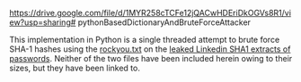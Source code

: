 https://drive.google.com/file/d/1MYR258cTCFe12jQACwHDEriDkOGVs8R1/view?usp=sharing# pythonBasedDictionaryAndBruteForceAttacker 

This implementation in Python is a single threaded attempt to brute force SHA-1 hashes using the [rockyou.txt](https://drive.google.com/file/d/1MYR258cTCFe12jQACwHDEriDkOGVs8R1/view?usp=sharing) on the [leaked Linkedin SHA1 extracts of passwords](https://drive.google.com/file/d/1WTbn7OQ0-LOAhyjdhCnyCk85EfFilKyN/view?usp=sharing). Neither of the two files have been included herein owing to their sizes, but they have been linked to.
